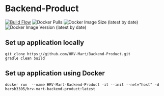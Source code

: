 # Backend-Product
[![Build Flow](https://github.com/HRV-Mart/Backend-Product/actions/workflows/build.yml/badge.svg)](https://github.com/HRV-Mart/Backend-Product/actions/workflows/build.yml)
![Docker Pulls](https://img.shields.io/docker/pulls/harsh3305/hrv-mart-backend-product)
![Docker Image Size (latest by date)](https://img.shields.io/docker/image-size/harsh3305/hrv-mart-backend-product)
![Docker Image Version (latest by date)](https://img.shields.io/docker/v/harsh3305/hrv-mart-backend-product)
## Set up application locally
```
git clone https://github.com/HRV-Mart/Backend-Product.git
gradle clean build
```
## Set up application using Docker
```
docker run  --name HRV-Mart-Backend-Product -it --init --net="host" -d harsh3305/hrv-mart-backend-product:latest
```